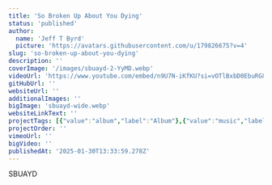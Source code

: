 ```yaml
---
title: 'So Broken Up About You Dying'
status: 'published'
author:
  name: 'Jeff T Byrd'
  picture: 'https://avatars.githubusercontent.com/u/179826675?v=4'
slug: 'so-broken-up-about-you-dying'
description: ''
coverImage: '/images/sbuayd-2-YyMD.webp'
videoUrl: 'https://www.youtube.com/embed/n9U7N-iKfKU?si=vOTlBxbD0EbuRG8r'
gitHubUrl: ''
websiteUrl: ''
additionalImages: ''
bigImage: 'sbuayd-wide.webp'
websiteLinkText: ''
projectTags: [{"value":"album","label":"Album"},{"value":"music","label":"Music"}]
projectOrder: ''
vimeoUrl: ''
bigVideo: ''
publishedAt: '2025-01-30T13:33:59.278Z'
---
```


SBUAYD